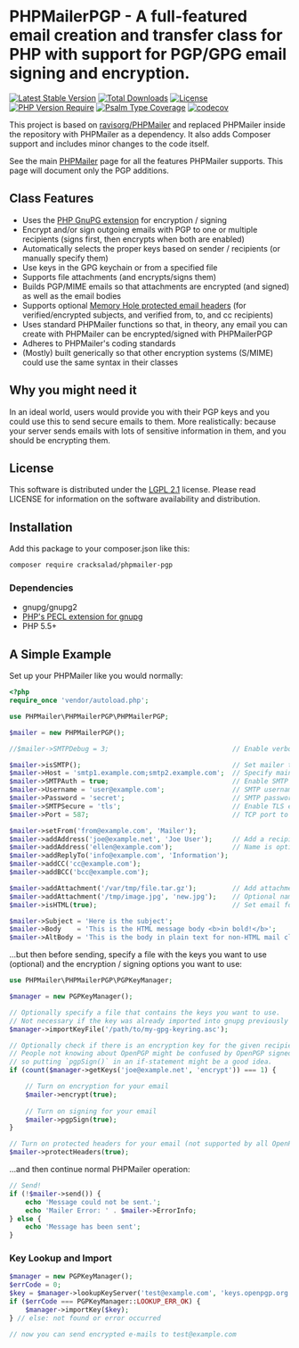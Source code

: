 # PHPMailerPGP - A full-featured email creation and transfer class for PHP with support for PGP/GPG email signing and encryption.

[![Latest Stable Version](http://poser.pugx.org/cracksalad/phpmailer-pgp/v)](https://packagist.org/packages/cracksalad/phpmailer-pgp)
[![Total Downloads](http://poser.pugx.org/cracksalad/phpmailer-pgp/downloads)](https://packagist.org/packages/cracksalad/phpmailer-pgp)
[![License](http://poser.pugx.org/cracksalad/phpmailer-pgp/license)](https://packagist.org/packages/cracksalad/phpmailer-pgp)
[![PHP Version Require](http://poser.pugx.org/cracksalad/phpmailer-pgp/require/php)](https://packagist.org/packages/cracksalad/phpmailer-pgp)
[![Psalm Type Coverage](https://shepherd.dev/github/cracksalad/PHPMailerPGP/coverage.svg)](https://packagist.org/packages/cracksalad/phpmailer-pgp)
[![codecov](https://codecov.io/gh/cracksalad/PHPMailer-PGP/graph/badge.svg?token=FTVJ28D0FT)](https://codecov.io/gh/cracksalad/PHPMailer-PGP)

This project is based on [ravisorg/PHPMailer](https://github.com/ravisorg/PHPMailer) and replaced PHPMailer inside the repository with PHPMailer as a dependency. It also adds Composer support and includes minor changes to the code itself.

See the main [PHPMailer](https://www.github.com/PHPMailer/PHPMailer) page for all the features PHPMailer supports. This page will document only the PGP additions.

## Class Features

- Uses the [PHP GnuPG extension](https://secure.php.net/manual/en/ref.gnupg.php) for encryption / signing
- Encrypt and/or sign outgoing emails with PGP to one or multiple recipients (signs first, then encrypts when both are enabled)
- Automatically selects the proper keys based on sender / recipients (or manually specify them)
- Use keys in the GPG keychain or from a specified file
- Supports file attachments (and encrypts/signs them)
- Builds PGP/MIME emails so that attachments are encrypted (and signed) as well as the email bodies
- Supports optional [Memory Hole protected email headers](https://github.com/autocrypt/memoryhole) (for verified/encrypted subjects, and verified from, to, and cc recipients)
- Uses standard PHPMailer functions so that, in theory, any email you can create with PHPMailer can be encrypted/signed with PHPMailerPGP
- Adheres to PHPMailer's coding standards
- (Mostly) built generically so that other encryption systems (S/MIME) could use the same syntax in their classes

## Why you might need it

In an ideal world, users would provide you with their PGP keys and you could use this to send secure emails to them. More realistically: because your server sends emails with lots of sensitive information in them, and you should be encrypting them.

## License

This software is distributed under the [LGPL 2.1](http://www.gnu.org/licenses/lgpl-2.1.html) license. Please read LICENSE for information on the software availability and distribution.

## Installation

Add this package to your composer.json like this:

```bash
composer require cracksalad/phpmailer-pgp
```

### Dependencies

* gnupg/gnupg2
* [PHP's PECL extension for gnupg](https://pecl.php.net/package/gnupg)
* PHP 5.5+

## A Simple Example

Set up your PHPMailer like you would normally:

```php
<?php
require_once 'vendor/autoload.php';

use PHPMailer\PHPMailerPGP\PHPMailerPGP;

$mailer = new PHPMailerPGP();

//$mailer->SMTPDebug = 3;                               // Enable verbose debug output

$mailer->isSMTP();                                      // Set mailer to use SMTP
$mailer->Host = 'smtp1.example.com;smtp2.example.com';  // Specify main and backup SMTP servers
$mailer->SMTPAuth = true;                               // Enable SMTP authentication
$mailer->Username = 'user@example.com';                 // SMTP username
$mailer->Password = 'secret';                           // SMTP password
$mailer->SMTPSecure = 'tls';                            // Enable TLS encryption, `ssl` also accepted
$mailer->Port = 587;                                    // TCP port to connect to

$mailer->setFrom('from@example.com', 'Mailer');
$mailer->addAddress('joe@example.net', 'Joe User');     // Add a recipient
$mailer->addAddress('ellen@example.com');               // Name is optional
$mailer->addReplyTo('info@example.com', 'Information');
$mailer->addCC('cc@example.com');
$mailer->addBCC('bcc@example.com');

$mailer->addAttachment('/var/tmp/file.tar.gz');         // Add attachments
$mailer->addAttachment('/tmp/image.jpg', 'new.jpg');    // Optional name
$mailer->isHTML(true);                                  // Set email format to HTML

$mailer->Subject = 'Here is the subject';
$mailer->Body    = 'This is the HTML message body <b>in bold!</b>';
$mailer->AltBody = 'This is the body in plain text for non-HTML mail clients';
```

...but then before sending, specify a file with the keys you want to use (optional) and the encryption / signing options you want to use:

```php
use PHPMailer\PHPMailerPGP\PGPKeyManager;

$manager = new PGPKeyManager();

// Optionally specify a file that contains the keys you want to use.
// Not necessary if the key was already imported into gnupg previously (or manually).
$manager->importKeyFile('/path/to/my-gpg-keyring.asc');

// Optionally check if there is an encryption key for the given recipient(s).
// People not knowing about OpenPGP might be confused by OpenPGP signed mails, 
// so putting `pgpSign()` in an if-statement might be a good idea.
if (count($manager->getKeys('joe@example.net', 'encrypt')) === 1) {

    // Turn on encryption for your email
    $mailer->encrypt(true);
    
    // Turn on signing for your email
    $mailer->pgpSign(true);
}

// Turn on protected headers for your email (not supported by all OpenPGP supporting clients)
$mailer->protectHeaders(true);
```

...and then continue normal PHPMailer operation:

```php
// Send!
if (!$mailer->send()) {
    echo 'Message could not be sent.';
    echo 'Mailer Error: ' . $mailer->ErrorInfo;
} else {
    echo 'Message has been sent';
}
```

### Key Lookup and Import

```php
$manager = new PGPKeyManager();
$errCode = 0;
$key = $manager->lookupKeyServer('test@example.com', 'keys.openpgp.org', $errCode);
if ($errCode === PGPKeyManager::LOOKUP_ERR_OK) {
    $manager->importKey($key);
} // else: not found or error occurred

// now you can send encrypted e-mails to test@example.com
```
